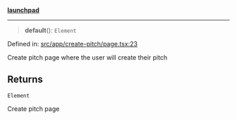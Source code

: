 [**launchpad**](index.md)

***

> **default**(): `Element`

Defined in: [src/app/create-pitch/page.tsx:23](https://github.com/victorbratov/launchpad/blob/76a3946e066bd4867b4d8959b0de6dc2965f2137/src/app/create-pitch/page.tsx#L23)

Create pitch page where the user will create their pitch

## Returns

`Element`

Create pitch page
